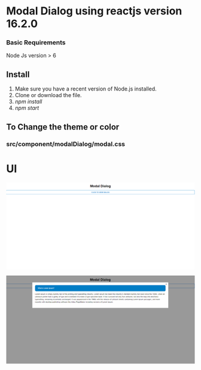 # Modal Dialog using reactjs version 16.2.0

### Basic Requirements
Node Js version > 6

## Install
1. Make sure you have a recent version of Node.js installed.
2. Clone or download the file.
3. *npm install* 
4. *npm start*

## To Change the theme or color

### src/component/modalDialog/modal.css

# UI 
![Image of initial landing](https://github.com/annaimaha/modal-dialog/blob/master/src/images/initial.png)


![Image of initial page](https://github.com/annaimaha/modal-dialog/blob/master/src/images/modal_dialog_box.png)